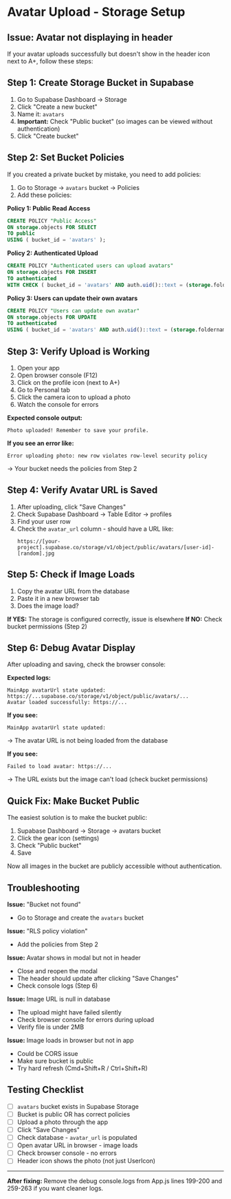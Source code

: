 # Avatar Upload - Storage Setup

## Issue: Avatar not displaying in header

If your avatar uploads successfully but doesn't show in the header icon next to A+, follow these steps:

## Step 1: Create Storage Bucket in Supabase

1. Go to Supabase Dashboard → Storage
2. Click "Create a new bucket"
3. Name it: `avatars`
4. **Important:** Check "Public bucket" (so images can be viewed without authentication)
5. Click "Create bucket"

## Step 2: Set Bucket Policies

If you created a private bucket by mistake, you need to add policies:

1. Go to Storage → `avatars` bucket → Policies
2. Add these policies:

**Policy 1: Public Read Access**
```sql
CREATE POLICY "Public Access"
ON storage.objects FOR SELECT
TO public
USING ( bucket_id = 'avatars' );
```

**Policy 2: Authenticated Upload**
```sql
CREATE POLICY "Authenticated users can upload avatars"
ON storage.objects FOR INSERT
TO authenticated
WITH CHECK ( bucket_id = 'avatars' AND auth.uid()::text = (storage.foldername(name))[1] );
```

**Policy 3: Users can update their own avatars**
```sql
CREATE POLICY "Users can update own avatar"
ON storage.objects FOR UPDATE
TO authenticated
USING ( bucket_id = 'avatars' AND auth.uid()::text = (storage.foldername(name))[1] );
```

## Step 3: Verify Upload is Working

1. Open your app
2. Open browser console (F12)
3. Click on the profile icon (next to A+)
4. Go to Personal tab
5. Click the camera icon to upload a photo
6. Watch the console for errors

**Expected console output:**
```
Photo uploaded! Remember to save your profile.
```

**If you see an error like:**
```
Error uploading photo: new row violates row-level security policy
```
→ Your bucket needs the policies from Step 2

## Step 4: Verify Avatar URL is Saved

1. After uploading, click "Save Changes"
2. Check Supabase Dashboard → Table Editor → profiles
3. Find your user row
4. Check the `avatar_url` column - should have a URL like:
   ```
   https://[your-project].supabase.co/storage/v1/object/public/avatars/[user-id]-[random].jpg
   ```

## Step 5: Check if Image Loads

1. Copy the avatar URL from the database
2. Paste it in a new browser tab
3. Does the image load?

**If YES:** The storage is configured correctly, issue is elsewhere
**If NO:** Check bucket permissions (Step 2)

## Step 6: Debug Avatar Display

After uploading and saving, check the browser console:

**Expected logs:**
```
MainApp avatarUrl state updated: https://...supabase.co/storage/v1/object/public/avatars/...
Avatar loaded successfully: https://...
```

**If you see:**
```
MainApp avatarUrl state updated:
```
→ The avatar URL is not being loaded from the database

**If you see:**
```
Failed to load avatar: https://...
```
→ The URL exists but the image can't load (check bucket permissions)

## Quick Fix: Make Bucket Public

The easiest solution is to make the bucket public:

1. Supabase Dashboard → Storage → avatars bucket
2. Click the gear icon (settings)
3. Check "Public bucket"
4. Save

Now all images in the bucket are publicly accessible without authentication.

## Troubleshooting

**Issue:** "Bucket not found"
- Go to Storage and create the `avatars` bucket

**Issue:** "RLS policy violation"
- Add the policies from Step 2

**Issue:** Avatar shows in modal but not in header
- Close and reopen the modal
- The header should update after clicking "Save Changes"
- Check console logs (Step 6)

**Issue:** Image URL is null in database
- The upload might have failed silently
- Check browser console for errors during upload
- Verify file is under 2MB

**Issue:** Image loads in browser but not in app
- Could be CORS issue
- Make sure bucket is public
- Try hard refresh (Cmd+Shift+R / Ctrl+Shift+R)

## Testing Checklist

- [ ] `avatars` bucket exists in Supabase Storage
- [ ] Bucket is public OR has correct policies
- [ ] Upload a photo through the app
- [ ] Click "Save Changes"
- [ ] Check database - `avatar_url` is populated
- [ ] Open avatar URL in browser - image loads
- [ ] Check browser console - no errors
- [ ] Header icon shows the photo (not just UserIcon)

---

**After fixing:** Remove the debug console.logs from App.js lines 199-200 and 259-263 if you want cleaner logs.
